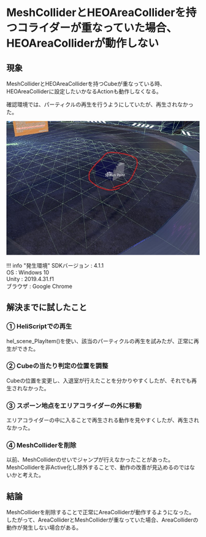 # MeshColliderとHEOAreaColliderを持つコライダーが重なっていた場合、HEOAreaColliderが動作しない

## 現象
MeshColliderとHEOAreaColliderを持つCubeが重なっている時、HEOAreaColliderに設定したいかなるActionも動作しなくなる。

確認環境では、パーティクルの再生を行うようにしていたが、再生されなかった。

![MeshColliderAndAreaColliderOverrap](img/MeshColliderAndAreaColliderOverrap.jpg)

!!! info "発生環境"
    SDKバージョン : 4.1.1 <br>
    OS : Windows 10 <br>
    Unity : 2019.4.31.f1 <br>
    ブラウザ : Google Chrome

## 解決までに試したこと
### ① HeliScriptでの再生

hel_scene_PlayItem()を使い、該当のパーティクルの再生を試みたが、正常に再生ができた。

### ② Cubeの当たり判定の位置を調整

Cubeの位置を変更し、入退室が行えたことを分かりやすくしたが、それでも再生されなかった。

### ③ スポーン地点をエリアコライダーの外に移動

エリアコライダーの中に入ることで再生される動作を見やすくしたが、再生されなかった。

### ④ MeshColliderを削除

以前、MeshColliderのせいでジャンプが行えなかったことがあった。
MeshColliderを非Active化し除外することで、動作の改善が見込めるのではないかと考えた。

## 結論

MeshColliderを削除することで正常にAreaColliderが動作するようになった。
したがって、AreaColliderとMeshColliderが重なっていた場合、AreaColliderの動作が発生しない場合がある。
